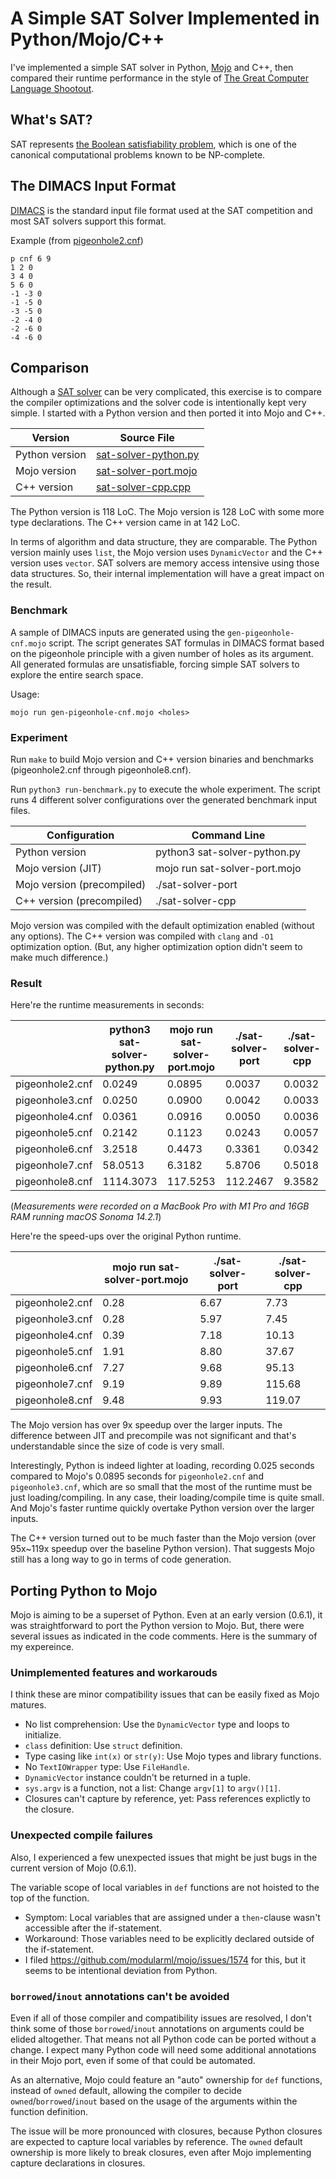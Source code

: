 # A Simple SAT Solver Implemented in Python/Mojo/C++

I've implemented a simple SAT solver in Python, [Mojo](https://docs.modular.com/mojo/) and C++, then compared their runtime performance in the style of [The Great Computer Language Shootout](https://en.wikipedia.org/wiki/The_Computer_Language_Benchmarks_Game).

## What's SAT?

SAT represents [the Boolean satisfiability problem](https://en.wikipedia.org/wiki/Boolean_satisfiability_problem), which is one of the canonical computational problems known to be NP-complete.

## The DIMACS Input Format

[DIMACS](http://www.satcompetition.org/2009/format-benchmarks2009.html) is the standard input file format used at the SAT competition and most SAT solvers support this format.

Example (from [pigeonhole2.cnf](pigeonhole2.cnf))
```
p cnf 6 9
1 2 0
3 4 0
5 6 0
-1 -3 0
-1 -5 0
-3 -5 0
-2 -4 0
-2 -6 0
-4 -6 0
```

## Comparison

Although a [SAT solver](https://en.wikipedia.org/wiki/SAT_solver) can be very complicated, this exercise is to compare the compiler optimizations and the solver code is intentionally kept very simple. I started with a Python version and then ported it into Mojo and C++.

| Version | Source File |
| - | ---- |
| Python version | [sat-solver-python.py](sat-solver-python.py) |
| Mojo version | [sat-solver-port.mojo](sat-solver-port.mojo) |
| C++ version | [sat-solver-cpp.cpp](sat-solver-cpp.cpp) |

The Python version is 118 LoC. The Mojo version is 128 LoC with some more type declarations. The C++ version came in at 142 LoC.

In terms of algorithm and data structure, they are comparable. The Python version mainly uses `list`, the Mojo version uses `DynamicVector` and the C++ version uses `vector`. SAT solvers are memory access intensive using those data structures. So, their internal implementation will have a great impact on the result.

### Benchmark

A sample of DIMACS inputs are generated using the `gen-pigeonhole-cnf.mojo` script. The script generates SAT formulas in DIMACS format based on the pigeonhole principle with a given number of holes as its argument. All generated formulas are unsatisfiable, forcing simple SAT solvers to explore the entire search space.

Usage:
```
mojo run gen-pigeonhole-cnf.mojo <holes>
```

### Experiment

Run `make` to build Mojo version and C++ version binaries and benchmarks (pigeonhole2.cnf through pigeonhole8.cnf).

Run `python3 run-benchmark.py` to execute the whole experiment. The script runs 4 different solver configurations over the generated benchmark input files.

| Configuration | Command Line |
| ------------- | ------------ |
| Python version | python3 sat-solver-python.py |
| Mojo version (JIT) | mojo run sat-solver-port.mojo |
| Mojo version (precompiled) | ./sat-solver-port |
| C++ version (precompiled) | ./sat-solver-cpp |

Mojo version was compiled with the default optimization enabled (without any options). The C++ version was compiled with `clang` and `-O1` optimization option. (But, any higher optimization option didn't seem to make much difference.)

### Result

Here're the runtime measurements in seconds:

| | python3 sat-solver-python.py | mojo run sat-solver-port.mojo | ./sat-solver-port | ./sat-solver-cpp |
| ---- | ---- | ---- | ---- | ---- |
| pigeonhole2.cnf | 0.0249 | 0.0895 | 0.0037 | 0.0032 |
| pigeonhole3.cnf | 0.0250 | 0.0900 | 0.0042 | 0.0033 |
| pigeonhole4.cnf | 0.0361 | 0.0916 | 0.0050 | 0.0036 |
| pigeonhole5.cnf | 0.2142 | 0.1123 | 0.0243 | 0.0057 |
| pigeonhole6.cnf | 3.2518 | 0.4473 | 0.3361 | 0.0342 |
| pigeonhole7.cnf | 58.0513 | 6.3182 | 5.8706 | 0.5018 |
| pigeonhole8.cnf | 1114.3073 | 117.5253 | 112.2467 | 9.3582 |

(*Measurements were recorded on a MacBook Pro with M1 Pro and 16GB RAM running macOS Sonoma 14.2.1*)

Here're the speed-ups over the original Python runtime.

| | mojo run sat-solver-port.mojo | ./sat-solver-port | ./sat-solver-cpp |
| ---- | ---- | ---- | ---- |
| pigeonhole2.cnf  | 0.28      | 6.67      | 7.73      |
| pigeonhole3.cnf  | 0.28      | 5.97      | 7.45      |
| pigeonhole4.cnf  | 0.39      | 7.18      | 10.13     |
| pigeonhole5.cnf  | 1.91      | 8.80      | 37.67     |
| pigeonhole6.cnf  | 7.27      | 9.68      | 95.13     |
| pigeonhole7.cnf  | 9.19      | 9.89      | 115.68    |
| pigeonhole8.cnf  | 9.48      | 9.93      | 119.07    |

The Mojo version has over 9x speedup over the larger inputs. The difference between JIT and precompile was not significant and that's understandable since the size of code is very small.

Interestingly, Python is indeed lighter at loading, recording 0.025 seconds compared to Mojo's 0.0895 seconds for `pigeonhole2.cnf` and `pigeonhole3.cnf`, which are so small that the most of the runtime must be just loading/compiling. In any case, their loading/compile time is quite small. And Mojo's faster runtime quickly overtake Python version over the larger inputs.

The C++ version turned out to be much faster than the Mojo version (over 95x~119x speedup over the baseline Python version). That suggests Mojo still has a long way to go in terms of code generation.

## Porting Python to Mojo

Mojo is aiming to be a superset of Python. Even at an early version (0.6.1), it was straightforward to port the Python version to Mojo. But, there were several issues as indicated in the code comments. Here is the summary of my expereince.

### Unimplemented features and workarouds

I think these are minor compatibility issues that can be easily fixed as Mojo matures.

* No list comprehension: Use the `DynamicVector` type and loops to initialize.
* `class` definition: Use `struct` definition.
* Type casing like `int(x)` or `str(y)`: Use Mojo types and library functions.
* No `TextIOWrapper` type: Use `FileHandle`.
* `DynamicVector` instance couldn't be returned in a tuple.
* `sys.argv` is a function, not a list: Change `argv[1]` to `argv()[1]`.
* Closures can't capture by reference, yet: Pass references explictly to the closure.

### Unexpected compile failures

Also, I experienced a few unexpected issues that might be just bugs in the current version of Mojo (0.6.1).

The variable scope of local variables in `def` functions are not hoisted to the top of the function.

* Symptom: Local variables that are assigned under a `then`-clause wasn't accessible after the if-statement.
* Workaround: Those variables need to be explicitly declared outside of the if-statement.
* I filed https://github.com/modularml/mojo/issues/1574 for this, but it seems to be intentional deviation from Python.

### `borrowed`/`inout` annotations can't be avoided

Even if all of those compiler and compatibility issues are resolved, I don't think some of those `borrowed`/`inout` annotations on arguments could be elided altogether. That means not all Python code can be ported without a change. I expect many Python code will need some additional annotations in their Mojo port, even if some of that could be automated.

As an alternative, Mojo could feature an "auto" ownership for `def` functions, instead of `owned` default, allowing the compiler to decide `owned`/`borrowed`/`inout` based on the usage of the arguments within the function definition.

The issue will be more pronounced with closures, because Python closures are expected to capture local variables by reference. The `owned` default ownership is more likely to break closures, even after Mojo implementing capture declarations in closures.